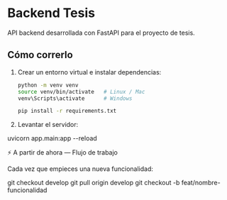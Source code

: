 # Backend Tesis
API backend desarrollada con FastAPI para el proyecto de tesis.

## Cómo correrlo

1. Crear un entorno virtual e instalar dependencias:
   ```bash
   python -m venv venv
   source venv/bin/activate   # Linux / Mac
   venv\Scripts\activate      # Windows

   pip install -r requirements.txt

2. Levantar el servidor:

uvicorn app.main:app --reload


⚡ A partir de ahora — Flujo de trabajo

Cada vez que empieces una nueva funcionalidad:

git checkout develop
git pull origin develop
git checkout -b feat/nombre-funcionalidad